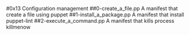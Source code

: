 #0x13 Configuration management
##0-create_a_file.pp
A manifest that create a file using puppet
##1-install_a_package.pp
A manifest that install puppet-lint
##2-execute_a_command.pp
A manifest that kills process killmenow
